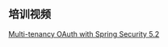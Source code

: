 ## 培训视频

[Multi-tenancy OAuth with Spring Security 5.2](https://www.youtube.com/watch?v=ke13w8nab-k)
